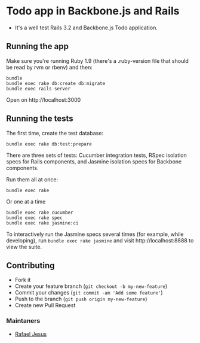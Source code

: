 Todo app in Backbone.js and Rails
================================

* It's a well test Rails 3.2 and Backbone.js Todo application.

Running the app
---------------
Make sure you're running Ruby 1.9 (there's a .ruby-version file that should be
read by rvm or rbenv) and then:

    bundle
    bundle exec rake db:create db:migrate
    bundle exec rails server

Open on http://localhost:3000

Running the tests
-----------------

The first time, create the test database:

    bundle exec rake db:test:prepare

There are three sets of tests: Cucumber integration tests, RSpec isolation
specs for Rails components, and Jasmine isolation specs for Backbone
components.

Run them all at once:

    bundle exec rake

Or one at a time

    bundle exec rake cucumber
    bundle exec rake spec
    bundle exec rake jasmine:ci

To interactively run the Jasmine specs several times (for example, while
developing), run `bundle exec rake jasmine` and visit http://localhost:8888 to
view the suite.

## Contributing
- Fork it
- Create your feature branch (`git checkout -b my-new-feature`)
- Commit your changes (`git commit -am 'Add some feature'`)
- Push to the branch (`git push origin my-new-feature`)
- Create new Pull Request

### Maintaners

* [Rafael Jesus](https://github.com/rafaeljesus)
